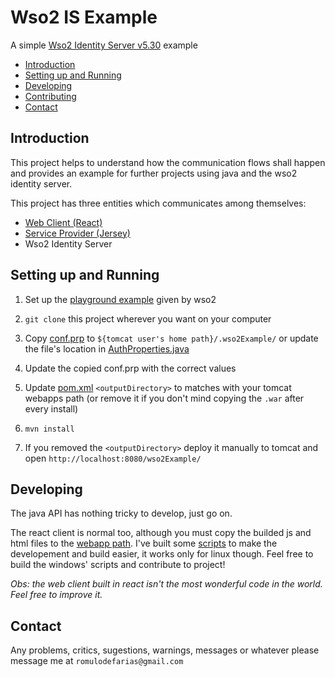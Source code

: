 # Wso2 IS Example
A simple [Wso2 Identity Server v5.30](https://docs.wso2.com/display/IS530/) example

- [Introduction](#introduction)
- [Setting up and Running](#setting-up-and-running)
- [Developing](#developing)
- [Contributing](docs/CONTRIBUTING.md)
- [Contact](#contact)

## Introduction

This project helps to understand how the communication flows shall happen and provides an example for further projects using java and the wso2 identity server.

This project has three entities which communicates among themselves:
- [Web Client (React)](src/main/resources/web-client)
- [Service Provider (Jersey)](src/main/java/romulets/wso2/rest)
- Wso2 Identity Server

## Setting up and Running

1. Set up the [playground example](https://docs.wso2.com/display/IS530/Basic+Client+Profile+with+Playground) given by wso2

2. `git clone` this project wherever you want on your computer

3. Copy [conf.prp](src/main/resources/conf.prp) to `${tomcat user's home path}/.wso2Example/` or update the file's location in  [AuthProperties.java](src/main/java/romulets/wso2/rest/util/AuthProperties.java)

4. Update the copied conf.prp with the correct values

5. Update [pom.xml](pom.xml) `<outputDirectory>` to matches with your tomcat webapps path (or remove it if you don't mind copying the `.war` after every install)

6. `mvn install`

7. If you removed the `<outputDirectory>` deploy it manually to tomcat and open `http://localhost:8080/wso2Example/`


## Developing

The java API has nothing tricky to develop, just go on.

The react client is normal too, although you must copy the builded js and html files to the [webapp path](src/main/webapp). I've built some [scripts](scritps/) to make the developement and build easier, it works only for linux though. Feel free to build the windows' scripts and contribute to project!

_Obs: the web client built in react isn't the most wonderful code in the world. Feel free to improve it._

## Contact

Any problems, critics, sugestions, warnings, messages or whatever please message me at `romulodefarias@gmail.com`
